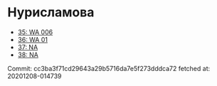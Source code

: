 # Нурисламова
- [35: WA 006](35.md)
- [36: WA 01](36.md)
- [37: NA](37.md)
- [38: NA](38.md)

Commit: cc3ba3f71cd29643a29b5716da7e5f273dddca72
 fetched at: 20201208-014739
